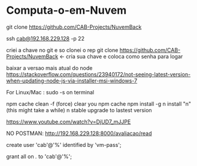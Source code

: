 # Computa-o-em-Nuvem

git clone https://github.com/CAB-Projects/NuvemBack


ssh cab@192.168.229.128 -p 22

criei a chave no git e so clonei o rep
git clone https://github.com/CAB-Projects/NuvemBack
<chave> <- cria sua chave e coloca como senha para logar 

baixar a versao mais atual do node
https://stackoverflow.com/questions/23940172/not-seeing-latest-version-when-updating-node-js-via-installer-msi-windows-7

For Linux/Mac : sudo -s on terminal

npm cache clean -f (force) clear you npm cache
npm install -g n install "n" (this might take a while)
n stable upgrade to lastest version

https://www.youtube.com/watch?v=DjUD7_mJJPE

NO POSTMAN: http://192.168.229.128:8000/avaliacao/read

create user 'cab'@'%' identified by 'vm-pass';

grant all on *.* to 'cab'@'%';
